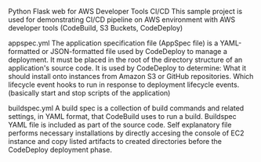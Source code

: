 Python Flask web for AWS Developer Tools CI/CD
This sample project is used for demonstrating CI/CD pipeline on AWS environment with AWS developer tools (CodeBuild, S3 Buckets, CodeDeploy)

appspec.yml
The application specification file (AppSpec file) is a YAML-formatted or JSON-formatted file used by CodeDeploy to manage a deployment. It must be placed in the root of the directory structure of an application's source code. It is used by CodeDeploy to determine:
What it should install onto instances from Amazon S3 or GitHub repositories.
Which lifecycle event hooks to run in response to deployment lifecycle events.(basically start and stop scripts of the application)

buildspec.yml
A build spec is a collection of build commands and related settings, in YAML format, that CodeBuild uses to run a build. Buildspec YAML file is included as part of the source code. Self explanatory file performs necessary installations by directly accesing the console of EC2 instance and copy listed artifacts to created directories before the CodeDeploy deployment phase.

